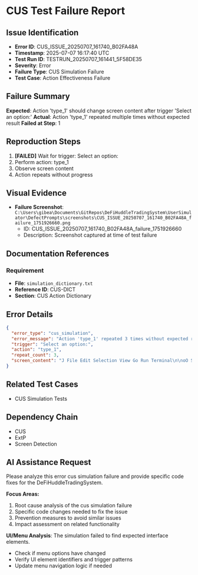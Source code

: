 # CUS Test Failure Report

## Issue Identification
- **Error ID**: CUS_ISSUE_20250707_161740_B02FA48A
- **Timestamp**: 2025-07-07 16:17:40 UTC
- **Test Run ID**: TESTRUN_20250707_161441_5F58DE35
- **Severity**: Error
- **Failure Type**: CUS Simulation Failure
- **Test Case**: Action Effectiveness Failure

## Failure Summary
**Expected**: Action 'type_1' should change screen content after trigger 'Select an option:'
**Actual**: Action 'type_1' repeated multiple times without expected result
**Failed at Step**: 1

## Reproduction Steps
1. **[FAILED]** Wait for trigger: Select an option:
2. Perform action: type_1
3. Observe screen content
4. Action repeats without progress

## Visual Evidence
- **Failure Screenshot**: `C:\Users\gibea\Documents\GitRepos\DeFiHuddleTradingSystem\UserSimulator\DefectPrompts\screenshots\CUS_ISSUE_20250707_161740_B02FA48A_failure_1751926660.png`
  - ID: CUS_ISSUE_20250707_161740_B02FA48A_failure_1751926660
  - Description: Screenshot captured at time of test failure

## Documentation References
### Requirement
- **File**: `simulation_dictionary.txt`
- **Reference ID**: CUS-DICT
- **Section**: CUS Action Dictionary

## Error Details
```json
{
  "error_type": "cus_simulation",
  "error_message": "Action 'type_1' repeated 3 times without expected result",
  "trigger": "Select an option:",
  "action": "type_1",
  "repeat_count": 3,
  "screen_content": "J File Edit Selection View Go Run Terminal\n\noO SOURCE CONTROL\n\n\\ REPOSITORIES\np GitRepoUtils Git # main OC Y BW SO\n\n\\ CHANGES\nie Y Changes\n\n\u00ae AutomatedRemediationSystem.py CUSToo!\n\nCUS _ExtP_Testing_Guide.md CUSToo!\nCUS.py CUSToo!\ndeploy_production.bat CUSToo!\nEnhancedCUS.py CUSToo!\nEnhancedTestCaseGenerator.py CUSToo!\nlaunch_cus_stepbystep.bat CUSToo!\nlaunch_cus.bat CUSToo!\nlaunch_test_extp.bat CUSToo! goat\nmethod1_comprehensive_validation.py CU...\nmethod! _validation_reportjson CUSToo!\nproduction status_check. py CUSToo!\nProductionValidationReportmd CUSToo!\nProductionValidationResults,json CUSToo!\nProductionValidationTest.py CUSToo!\nrequirements,json CUSToo!\nsimulation_dictionary.txt CUSToo!\nY GRAPH Fatc\u00ae\u00a9 %\u00a5SO0-\n\u00a9 Requirements Analysis Upgrade Re... Gam @\n\u00ae First Defect Prompt Loop Pass Frank-coder101\n\nCPO HRHR OCH e \u00ab\n\n@\u00a9@ > BR 4)\n\ns\u00ab@\n\nse\nZecccecclecccccMcc |\n\nstill stuck on logs and unit testing setup Frank-c...\nInitial setup Frank-coder101\n\u00a9 Initial commit for CLI User Simulator"
}
```

## Related Test Cases
- CUS Simulation Tests

## Dependency Chain
- CUS
- ExtP
- Screen Detection

## AI Assistance Request

Please analyze this error cus simulation failure and provide specific code fixes for the DeFiHuddleTradingSystem.

**Focus Areas:**
1. Root cause analysis of the cus simulation failure
2. Specific code changes needed to fix the issue
3. Prevention measures to avoid similar issues
4. Impact assessment on related functionality

**UI/Menu Analysis**: The simulation failed to find expected interface elements.
- Check if menu options have changed
- Verify UI element identifiers and trigger patterns
- Update menu navigation logic if needed